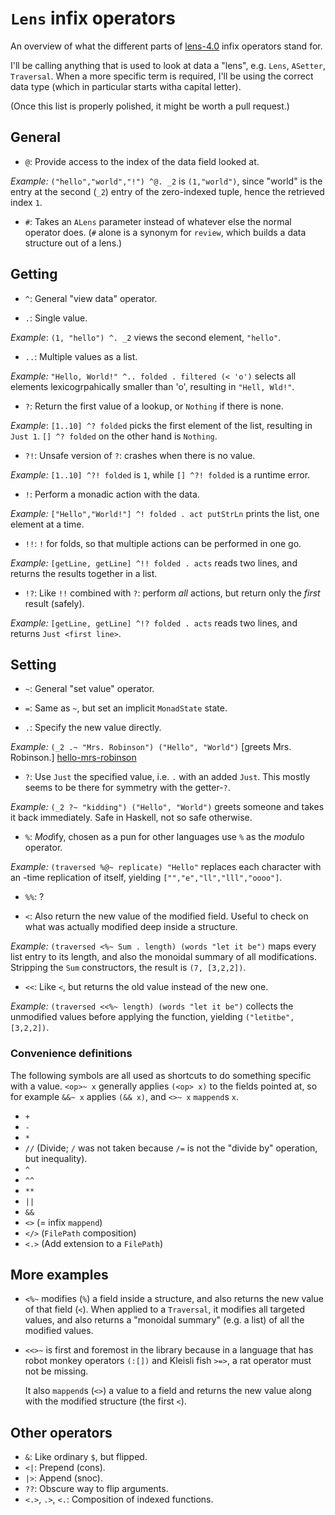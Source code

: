 `Lens` infix operators
======================

An overview of what the different parts of [lens-4.0][lens] infix operators
stand for.

I'll be calling anything that is used to look at data a "lens", e.g. `Lens`,
`ASetter`, `Traversal`. When a more specific term is required, I'll be using the
correct data type (which in particular starts witha capital letter).

(Once this list is properly polished, it might be worth a pull request.)

[lens]: http://hackage.haskell.org/package/lens



## General

- `@`:  Provide access to the index of the data field looked at.

 *Example:* `("hello","world","!") ^@. _2` is `(1,"world")`, since "world" is
            the entry at the second (`_2`) entry of the zero-indexed tuple,
            hence the retrieved index `1`.

- `#`:  Takes an `ALens` parameter instead of whatever else the normal operator
        does. (`#` alone is a synonym for `review`, which builds a data
        structure out of a lens.)



## Getting

- `^`:  General "view data" operator.

- `.`:  Single value.

 *Example*: `(1, "hello") ^. _2` views the second element, `"hello"`.

- `..`: Multiple values as a list.

 *Example:* `"Hello, World!" ^.. folded . filtered (< 'o')` selects all elements
            lexicogrpahically smaller than 'o', resulting in `"Hell, Wld!"`.

- `?`:  Return the first value of a lookup, or `Nothing` if there is none.

 *Example*: `[1..10] ^? folded` picks the first element of the list, resulting
            in `Just 1`. `[] ^? folded` on the other hand is `Nothing`.

- `?!`: Unsafe version of `?`: crashes when there is no value.

 *Example:* `[1..10] ^?! folded` is `1`, while `[] ^?! folded` is a runtime
            error.

- `!`:  Perform a monadic action with the data.

 *Example:* `["Hello","World!"] ^! folded . act putStrLn` prints the list, one
            element at a time.

- `!!`: `!` for folds, so that multiple actions can be performed in one go.

 *Example:* `[getLine, getLine] ^!! folded . acts` reads two lines, and returns
            the results together in a list.

- `!?`: Like `!!` combined with `?`: perform *all* actions, but return only the
        *first* result (safely).

 *Example:* `[getLine, getLine] ^!? folded . acts` reads two lines, and returns
            `Just <first line>`.



## Setting

- `~`:  General "set value" operator.

- `=`:  Same as `~`, but set an implicit `MonadState` state.

- `.`:  Specify the new value directly.

 *Example:* `(_2 .~ "Mrs. Robinson") ("Hello", "World")` [greets Mrs. Robinson.]
            [hello-mrs-robinson]

- `?`:  Use `Just` the specified value, i.e. `.` with an added `Just`. This
        mostly seems to be there for symmetry with the getter-`?`.

 *Example:* `(_2 ?~ "kidding") ("Hello", "World")` greets someone and takes it
            back immediately. Safe in Haskell, not so safe otherwise.

- `%`:  *Mod*ify, chosen as a pun for other languages use `%` as the *mod*ulo
        operator.

 *Example:* `(traversed %@~ replicate) "Hello"` replaces each character with an
            <index>-time replication of itself, yielding
            `["","e","ll","lll","oooo"]`.

- `%%`: ?

- `<`:  Also return the new value of the modified field. Useful to check on what
        was actually modified deep inside a structure.

 *Example:* `(traversed <%~ Sum . length) (words "let it be")` maps every list
            entry to its length, and also the monoidal summary of all
            modifications. Stripping the `Sum` constructors, the result is
            `(7, [3,2,2])`.

- `<<`: Like `<`, but returns the old value instead of the new one.

 *Example:* `(traversed <<%~ length) (words "let it be")` collects the
            unmodified values before applying the function, yielding
            `("letitbe", [3,2,2])`.



### Convenience definitions

The following symbols are all used as shortcuts to do something specific with a
value. `<op>~ x` generally applies `(<op> x)` to the fields pointed at, so for
example `&&~ x` applies `(&& x)`, and `<>~ x` `mappend`s `x`.

- `+`
- `-`
- `*`
- `//` (Divide; `/` was not taken because `/=` is not the "divide by" operation,
       but inequality).
- `^`
- `^^`
- `**`
- `||`
- `&&`
- `<>` (= infix `mappend`)
- `</>` (`FilePath` composition)
- `<.>` (Add extension to a `FilePath`)



## More examples

- `<%~` modifies (`%`) a field inside a structure, and also returns the new
  value of that field (`<`). When applied to a `Traversal`, it modifies all
  targeted values, and also returns a "monoidal summary" (e.g. a list) of all
  the modified values.

- `<<>~` is first and foremost in the library because in a language that has
  robot monkey operators `(:[])` and Kleisli fish `>=>`, a rat operator must not
  be missing.

  It also `mappend`s (`<>`) a value to a field and returns the new value along
  with the modified structure (the first `<`).



## Other operators

- `&`:  Like ordinary `$`, but flipped.
- `<|`: Prepend (cons).
- `|>`: Append (snoc).
- `??`: Obscure way to flip arguments.
- `<.>`, `.>`, `<.`: Composition of indexed functions.




[hello-mrs-robinson]: http://youtu.be/bE1dz6_u2JI
